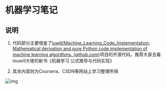 # 机器学习笔记

## 说明

1. 代码部分主要借鉴了[luwill/Machine_Learning_Code_Implementation: Mathematical derivation and pure Python code implementation of machine learning algorithms. (github.com)](https://github.com/luwill/Machine_Learning_Code_Implementation)项目的开源代码，推荐大家去看louwill大佬的新书《机器学习 公式推导与代码实现》

2. 其余内容则为Coursera、CSDN等网站上学习整理所得

![img](https://filescdn.proginn.com/f13bda0b482aff1216df703c03c2a8a8/10b4412f66ed91b36acd8e8680cab5e5.webp)
